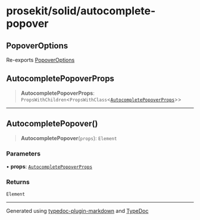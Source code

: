 # prosekit/solid/autocomplete-popover

<a id="PopoverOptions" name="PopoverOptions"></a>

## PopoverOptions

Re-exports [PopoverOptions](../lit/autocomplete-popover.md#PopoverOptions)

<a id="AutocompletePopoverProps" name="AutocompletePopoverProps"></a>

## AutocompletePopoverProps

> **AutocompletePopoverProps**: `PropsWithChildren`\<`PropsWithClass`\<[`AutocompletePopoverProps`](../lit/autocomplete-popover.md#AutocompletePopoverProps)\>\>

***

<a id="AutocompletePopover" name="AutocompletePopover"></a>

## AutocompletePopover()

> **AutocompletePopover**(`props`): `Element`

### Parameters

• **props**: [`AutocompletePopoverProps`](autocomplete-popover.md#AutocompletePopoverProps)

### Returns

`Element`

***

Generated using [typedoc-plugin-markdown](https://www.npmjs.com/package/typedoc-plugin-markdown) and [TypeDoc](https://typedoc.org/)
